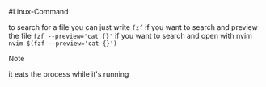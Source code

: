 #Linux-Command 

to search for a file you can just write 
`fzf`
if you want to search and preview the file 
`fzf --preview='cat {}'`
if you want to search and open with nvim
`nvim $(fzf --preview='cat {}')`

>[!note]
>it eats the process while it's running